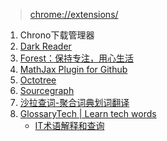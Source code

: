 > [chrome://extensions/](chrome://extensions/)

1. Chrono下载管理器
2. [Dark Reader](https://darkreader.org/)
3. [Forest：保持专注，用心生活](https://chrome.google.com/webstore/detail/forest-stay-focused-be-pr/kjacjjdnoddnpbbcjilcajfhhbdhkpgk)
4. [MathJax Plugin for Github](https://chrome.google.com/webstore/detail/mathjax-plugin-for-github/ioemnmodlmafdkllaclgeombjnmnbima)
5. [Octotree](https://www.octotree.io/)
6. [Sourcegraph](https://chrome.google.com/webstore/detail/sourcegraph/dgjhfomjieaadpoljlnidmbgkdffpack)
7. [沙拉查词-聚合词典划词翻译](https://chrome.google.com/webstore/detail/%E6%B2%99%E6%8B%89%E6%9F%A5%E8%AF%8D-%E8%81%9A%E5%90%88%E8%AF%8D%E5%85%B8%E5%88%92%E8%AF%8D%E7%BF%BB%E8%AF%91/cdonnmffkdaoajfknoeeecmchibpmkmg)
8. [GlossaryTech | Learn tech words](https://chrome.google.com/webstore/detail/glossarytech-learn-tech-w/lkfaknngnekohfmljebdikgefjfhkgkp)
    + [IT术语解释和查询](https://glossarytech.com)
